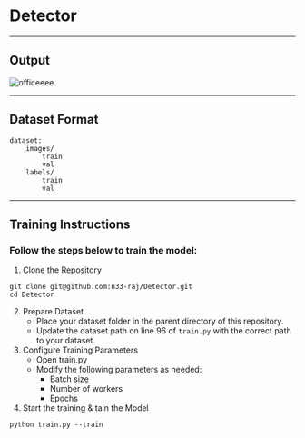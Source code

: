 # Detector

____________________________________________________________________________________________
## Output
![officeeee](https://github.com/user-attachments/assets/318e5536-11b8-4e56-acd2-33bc7fce2d26)

____________________________________________________________________________________________
## Dataset Format
```
dataset:
    images/
        train
        val
    labels/
        train
        val
```
________________________________________________________________________________________
## Training Instructions
### Follow the steps below to train the model:
1) Clone the Repository
```
git clone git@github.com:n33-raj/Detector.git
cd Detector
```
2) Prepare Dataset
   - Place your dataset folder in the parent directory of this repository.
   - Update the dataset path on line 96 of ```train.py``` with the correct path to your dataset.
3) Configure Training Parameters
   - Open train.py
   - Modify the following parameters as needed:
       - Batch size
       - Number of workers
       - Epochs
4) Start the training & tain the Model 
```
python train.py --train
```
